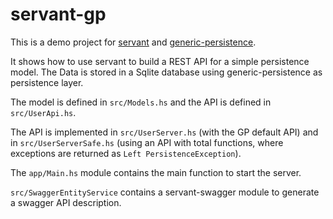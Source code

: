 # servant-gp

This is a demo project for [servant](https://haskell-servant.github.io/) and [generic-persistence](https://github.com/thma/generic-persistence).

It shows how to use servant to build a REST API for a simple persistence model.
The Data is stored in a Sqlite database using generic-persistence as persistence layer.

The model is defined in `src/Models.hs` and the API is defined in `src/UserApi.hs`.

The API is implemented in `src/UserServer.hs` (with the GP default API) and in `src/UserServerSafe.hs` (using an API with total functions, where exceptions are returned as `Left PersistenceException`).

The `app/Main.hs` module contains the main function to start the server.

`src/SwaggerEntityService` contains a servant-swagger module to generate a swagger API description.